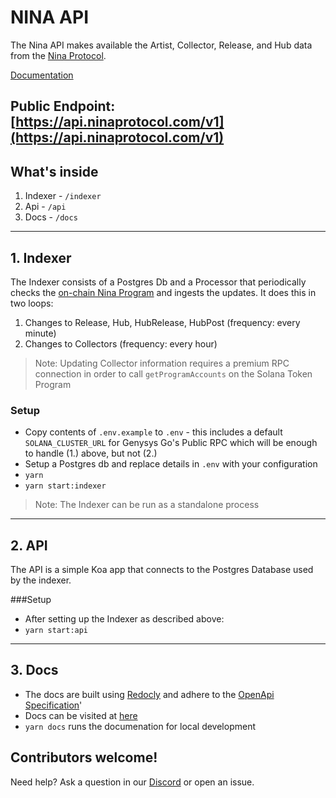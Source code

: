 # NINA API

The Nina API makes available the Artist, Collector, Release, and Hub data from the [Nina Protocol](https://www.ninaprotocol.com).

[Documentation](https://api.docs.ninaprotocol.com/)

Public Endpoint: [https://api.ninaprotocol.com/v1](https://api.ninaprotocol.com/v1)
---

## What's inside

1. Indexer - `/indexer`
2. Api - `/api`
3. Docs - `/docs`
---

## 1. Indexer

The Indexer consists of a Postgres Db and a Processor that periodically checks the [on-chain Nina Program](https://github.com/nina-protocol/nina/tree/main/programs/nina) and ingests the updates.  It does this in two loops:

1. Changes to Release, Hub, HubRelease, HubPost (frequency: every minute)
2. Changes to Collectors (frequency: every hour)

>Note: Updating Collector information requires a premium RPC connection in order to call `getProgramAccounts` on the Solana Token Program

### Setup

- Copy contents of `.env.example` to `.env` - this includes a default `SOLANA_CLUSTER_URL` for Genysys Go's Public RPC which will be enough to handle (1.) above, but not (2.)
- Setup a Postgres db and replace details in `.env` with your configuration
- `yarn`
- `yarn start:indexer`

>Note: The Indexer can be run as a standalone process

---

## 2. API

The API is a simple Koa app that connects to the Postgres Database used by the indexer.

###Setup

- After setting up the Indexer as described above:
- `yarn start:api` 

---


## 3. Docs

- The docs are built using [Redocly](https://redocly.com/) and adhere to the [OpenApi Specification](https://spec.openapis.org/oas/v3.1.0)'
- Docs can be visited at [here](http://api.docs.ninaprotocol.com/)
- `yarn docs` runs the documenation for local development

## Contributors welcome! 
Need help?  Ask a question in our [Discord](https://discord.gg/ePkqJqSBgj) or open an issue.